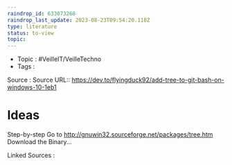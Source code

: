 ```yaml
---
raindrop_id: 633073268
raindrop_last_update: 2023-08-23T09:54:20.118Z
type: literature
status: to-view
topic:
---
```

- Topic : #VeilleIT/VeilleTechno
- Tags : 


Source : Source URL:: https://dev.to/flyingduck92/add-tree-to-git-bash-on-windows-10-1eb1

# Ideas

Step-by-step    Go to http://gnuwin32.sourceforge.net/packages/tree.htm  Download the Binary...


Linked Sources :

